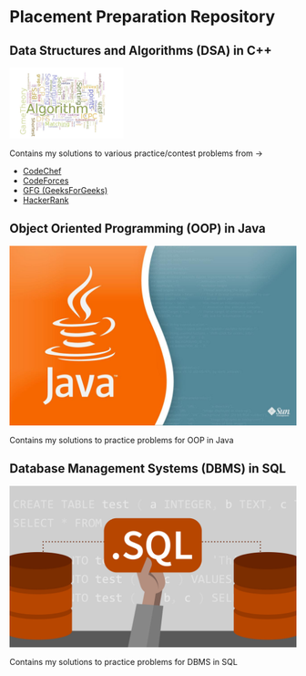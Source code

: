 # Placement Preparation Repository

## Data Structures and Algorithms (DSA) in C++

  <img src="images/cp.jpg" width="200">

  Contains my solutions to various practice/contest problems from -> 
  
  - [CodeChef](https://www.codechef.com)
  - [CodeForces](https://codeforces.com)
  - [GFG (GeeksForGeeks)](https://www.geeksforgeeks.org)
  - [HackerRank](https://www.hackerrank.com)

## Object Oriented Programming (OOP) in Java

  ![oop](/images/oop.jpg)
  
  Contains my solutions to practice problems for OOP in Java

## Database Management Systems (DBMS) in SQL

  ![sql](/images/sql.jpg)

  Contains my solutions to practice problems for DBMS in SQL
